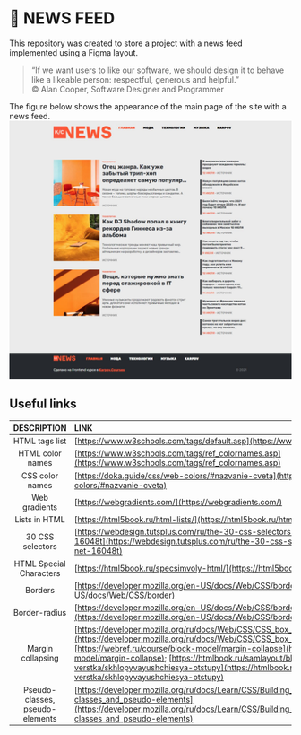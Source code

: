 # 📰 NEWS FEED

This repository was created to store a project with a news feed implemented using a Figma layout.

> “If we want users to like our software, we should design it to behave like a likeable person: respectful, generous and helpful.”  
> © Alan Cooper, Software Designer and Programmer

The figure below shows the appearance of the main page of the site with a news feed.
![main_page_overview.jpg](images/main_page_overview.jpg)

## Useful links

|         **DESCRIPTION**         | **LINK**                                                                                                                                                                                                                                                                                                                                                                                                                                                       |
| :-----------------------------: | :------------------------------------------------------------------------------------------------------------------------------------------------------------------------------------------------------------------------------------------------------------------------------------------------------------------------------------------------------------------------------------------------------------------------------------------------------------- |
|         HTML tags list          | [https://www.w3schools.com/tags/default.asp](https://www.w3schools.com/tags/default.asp)                                                                                                                                                                                                                                                                                                                                                                       |
|        HTML color names         | [https://www.w3schools.com/tags/ref_colornames.asp](https://www.w3schools.com/tags/ref_colornames.asp)                                                                                                                                                                                                                                                                                                                                                         |
|         CSS color names         | [https://doka.guide/css/web-colors/#nazvanie-cveta](https://doka.guide/css/web-colors/#nazvanie-cveta)                                                                                                                                                                                                                                                                                                                                                         |
|          Web gradients          | [https://webgradients.com/](https://webgradients.com/)                                                                                                                                                                                                                                                                                                                                                                                                         |
|          Lists in HTML          | [https://html5book.ru/html-lists/](https://html5book.ru/html-lists/)                                                                                                                                                                                                                                                                                                                                                                                           |
|        30 CSS selectors         | [https://webdesign.tutsplus.com/ru/the-30-css-selectors-you-must-memorize--net-16048t](https://webdesign.tutsplus.com/ru/the-30-css-selectors-you-must-memorize--net-16048t)                                                                                                                                                                                                                                                                                   |
|     HTML Special Characters     | [https://html5book.ru/specsimvoly-html/](https://html5book.ru/specsimvoly-html/)                                                                                                                                                                                                                                                                                                                                                                               |
|             Borders             | [https://developer.mozilla.org/en-US/docs/Web/CSS/border](https://developer.mozilla.org/en-US/docs/Web/CSS/border)                                                                                                                                                                                                                                                                                                                                             |
|          Border-radius          | [https://developer.mozilla.org/en-US/docs/Web/CSS/border-radius](https://developer.mozilla.org/en-US/docs/Web/CSS/border-radius)                                                                                                                                                                                                                                                                                                                               |
|        Margin collapsing        | [https://developer.mozilla.org/ru/docs/Web/CSS/CSS_box_model/Mastering_margin_collapsing](https://developer.mozilla.org/ru/docs/Web/CSS/CSS_box_model/Mastering_margin_collapsing); [https://webref.ru/course/block-model/margin-collapse](https://webref.ru/course/block-model/margin-collapse); [https://htmlbook.ru/samlayout/blochnaya-verstka/skhlopyvayushchiesya-otstupy](https://htmlbook.ru/samlayout/blochnaya-verstka/skhlopyvayushchiesya-otstupy) |
| Pseudo-classes, pseudo-elements | [https://developer.mozilla.org/ru/docs/Learn/CSS/Building_blocks/Selectors/Pseudo-classes_and_pseudo-elements](https://developer.mozilla.org/ru/docs/Learn/CSS/Building_blocks/Selectors/Pseudo-classes_and_pseudo-elements)                                                                                                                                                                                                                                   |
